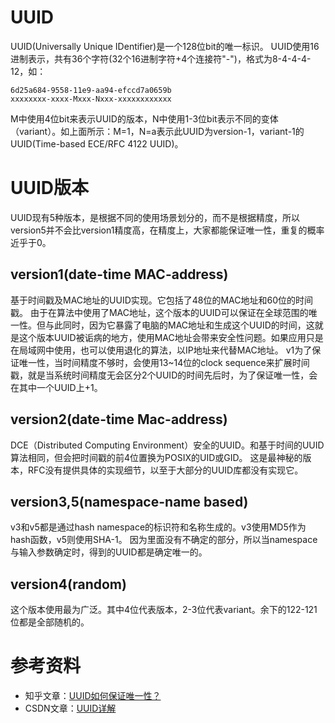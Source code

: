 # UUID

UUID(Universally Unique IDentifier)是一个128位bit的唯一标识。
UUID使用16进制表示，共有36个字符(32个16进制字符+4个连接符"-")，格式为8-4-4-4-12，如：

```text
6d25a684-9558-11e9-aa94-efccd7a0659b
xxxxxxxx-xxxx-Mxxx-Nxxx-xxxxxxxxxxxx
```

M中使用4位bit来表示UUID的版本，N中使用1-3位bit表示不同的变体（variant）。如上面所示：M=1，N=a表示此UUID为version-1，variant-1的UUID(Time-based ECE/RFC 4122 UUID)。

# UUID版本

UUID现有5种版本，是根据不同的使用场景划分的，而不是根据精度，所以version5并不会比version1精度高，在精度上，大家都能保证唯一性，重复的概率近乎于0。

## version1(date-time MAC-address)

基于时间戳及MAC地址的UUID实现。它包括了48位的MAC地址和60位的时间戳。
由于在算法中使用了MAC地址，这个版本的UUID可以保证在全球范围的唯一性。但与此同时，因为它暴露了电脑的MAC地址和生成这个UUID的时间，这就是这个版本UUID被诟病的地方，使用MAC地址会带来安全性问题。如果应用只是在局域网中使用，也可以使用退化的算法，以IP地址来代替MAC地址。
v1为了保证唯一性，当时间精度不够时，会使用13~14位的clock sequence来扩展时间戳，就是当系统时间精度无会区分2个UUID的时间先后时，为了保证唯一性，会在其中一个UUID上+1。

## version2(date-time Mac-address)

DCE（Distributed Computing Environment）安全的UUID。和基于时间的UUID算法相同，但会把时间戳的前4位置换为POSIX的UID或GID。
这是最神秘的版本，RFC没有提供具体的实现细节，以至于大部分的UUID库都没有实现它。

## version3,5(namespace-name based)

v3和v5都是通过hash namespace的标识符和名称生成的。v3使用MD5作为hash函数，v5则使用SHA-1。
因为里面没有不确定的部分，所以当namespace与输入参数确定时，得到的UUID都是确定唯一的。

## version4(random)

这个版本使用最为广泛。其中4位代表版本，2-3位代表variant。余下的122-121位都是全部随机的。

# 参考资料

- 知乎文章：[UUID如何保证唯一性？](https://zhuanlan.zhihu.com/p/70375430)
- CSDN文章：[UUID详解](https://blog.csdn.net/zzhongcy/article/details/106354946)
